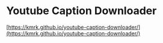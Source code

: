 # Youtube Caption Downloader

[https://kmrk.github.io/youtube-caption-downloader/](https://kmrk.github.io/youtube-caption-downloader/)
